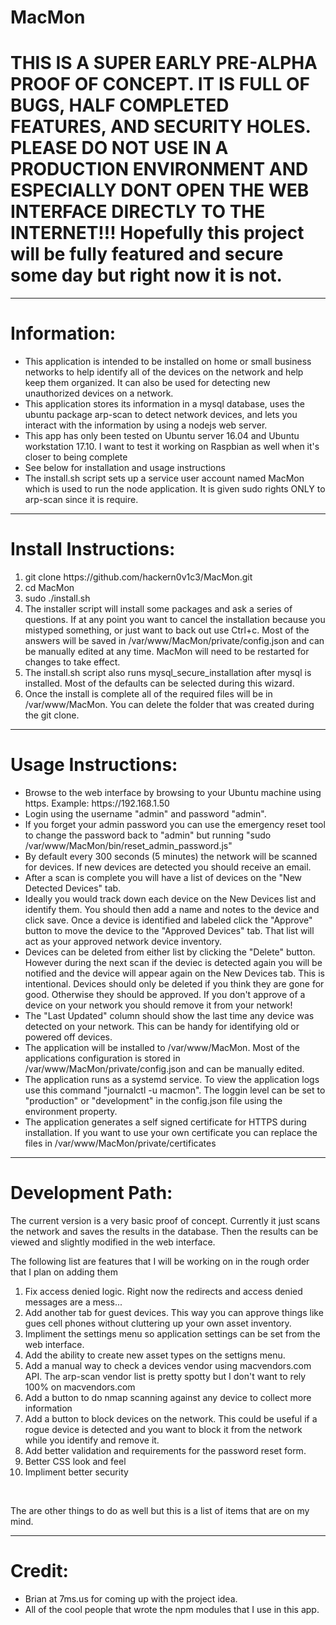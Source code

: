 # MacMon
<h1>THIS IS A SUPER EARLY PRE-ALPHA PROOF OF CONCEPT.  IT IS FULL OF BUGS, HALF COMPLETED FEATURES, AND SECURITY HOLES.  PLEASE DO NOT USE IN A PRODUCTION ENVIRONMENT AND ESPECIALLY DONT OPEN THE WEB INTERFACE DIRECTLY TO THE INTERNET!!!  Hopefully this project will be fully featured and secure some day but right now it is not.</h1>
<hr>

<h1>Information:</h1>
<ul>
  <li>This application is intended to be installed on home or small business networks to help identify all of the devices on the network and help keep them organized.  It can also be used for detecting new unauthorized devices on a network.</li>
  <li>This application stores its information in a mysql database, uses the ubuntu package arp-scan to detect network devices, and lets you interact with the information by using a nodejs web server.</li>
  <li>This app has only been tested on Ubuntu server 16.04 and Ubuntu workstation 17.10.  I want to test it working on Raspbian as well when it's closer to being complete</li>
  <li>See below for installation and usage instructions</li>
  <li>The install.sh script sets up a service user account named MacMon which is used to run the node application.  It is given sudo rights ONLY to arp-scan since it is require.</li>
</ul>
<hr>

<h1>Install Instructions:</h1>
<ol>
  <li>git clone https://github.com/hackern0v1c3/MacMon.git</li>
  <li>cd MacMon</li>
  <li>sudo ./install.sh</li>
  <li>The installer script will install some packages and ask a series of questions.  If at any point you want to cancel the installation because you mistyped something, or just want to back out use Ctrl+c.  Most of the answers will be saved in /var/www/MacMon/private/config.json and can be manually edited at any time.  MacMon will need to be restarted for changes to take effect.</li>
  <li>The install.sh script also runs mysql_secure_installation after mysql is installed.  Most of the defaults can be selected during this wizard.</li>
  <li>Once the install is complete all of the required files will be in /var/www/MacMon.  You can delete the folder that was created during the git clone.</li>
</ol>
<hr>

<h1>Usage Instructions:</h1>
<ul>
  <li>Browse to the web interface by browsing to your Ubuntu machine using https.  Example: https://192.168.1.50</li>
  <li>Login using the username "admin" and password "admin".</li>
  <li>If you forget your admin password you can use the emergency reset tool to change the password back to "admin" but running "sudo /var/www/MacMon/bin/reset_admin_password.js"</li>
  <li>By default every 300 seconds (5 minutes) the network will be scanned for devices.  If new devices are detected you should receive an email.</li>
  <li>After a scan is complete you will have a list of devices on the "New Detected Devices" tab.</li>
  <li>Ideally you would track down each device on the New Devices list and identify them.  You should then add a name and notes to the device and click save.  Once a device is identified and labeled click the "Approve" button to move the device to the "Approved Devices" tab.  That list will act as your approved network device inventory.</li>
  <li>Devices can be deleted from either list by clicking the "Delete" button.  However during the next scan if the deviec is detected again you will be notified and the device will appear again on the New Devices tab.  This is intentional.  Devices should only be deleted if you think they are gone for good.  Otherwise they should be approved.  If you don't approve of a device on your network you should remove it from your network!</li>
  <li>The "Last Updated" column should show the last time any device was detected on your network.  This can be handy for identifying old or powered off devices.</li>
  <li>The application will be installed to /var/www/MacMon.  Most of the applications configuration is stored in /var/www/MacMon/private/config.json and can be manually edited.</li>
  <li>The application runs as a systemd service.  To view the application logs use this command "journalctl -u macmon".  The loggin level can be set to "production" or "development" in the config.json file using the environment property.</li>
  <li>The application generates a self signed certificate for HTTPS during installation.  If you want to use your own certificate you can replace the files in /var/www/MacMon/private/certificates</li>
</ul>
<hr>

<h1>Development Path:</h1>
<p> The current version is a very basic proof of concept.  Currently it just scans the network and saves the results in the database.  Then the results can be viewed and slightly modified in the web interface.</p>
<p>The following list are features that I will be working on in the rough order that I plan on adding them</p>
<ol>
  <li>Fix access denied logic.  Right now the redirects and access denied messages are a mess...</li>
  <li>Add another tab for guest devices.  This way you can approve things like gues cell phones without cluttering up your own asset inventory.</li>
  <li>Impliment the settings menu so application settings can be set from the web interface.</li>
  <li>Add the ability to create new asset types on the settigns menu.</li>
  <li>Add a manual way to check a devices vendor using macvendors.com API.  The arp-scan vendor list is pretty spotty but I don't want to rely 100% on macvendors.com</li>
  <li>Add a button to do nmap scanning against any device to collect more information</li>
  <li>Add a button to block devices on the network.  This could be useful if a rogue device is detected and you want to block it from the network while you identify and remove it.</li>
  <li>Add better validation and requirements for the password reset form.</li>
  <li>Better CSS look and feel</li>
  <li>Impliment better security</li>
</ol>
<br>
<p>The are other things to do as well but this is a list of items that are on my mind.</p>
<hr>

<h1>Credit:</h1>
<ul>
  <li>Brian at 7ms.us for coming up with the project idea.</li>
  <li>All of the cool people that wrote the npm modules that I use in this app.</li>
